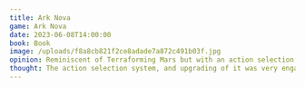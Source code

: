 ```yaml
---
title: Ark Nova
game: Ark Nova
date: 2023-06-08T14:00:00
book: Book
image: /uploads/f8a8cb821f2ce8adade7a872c491b03f.jpg
opinion: Reminiscent of Terraforming Mars but with an action selection system and Zoo theme. Captures its theme well and has some very interesting systems. The deck of cards is felt too large at 250 leading to a lot of randomness, and dragged a little towards the end. Will see how it fairs with a second play.
thought: The action selection system, and upgrading of it was very engaging. The end game condition where two your tracks cross is intriguing but leads to weird negative scoring. 
--- 
```

